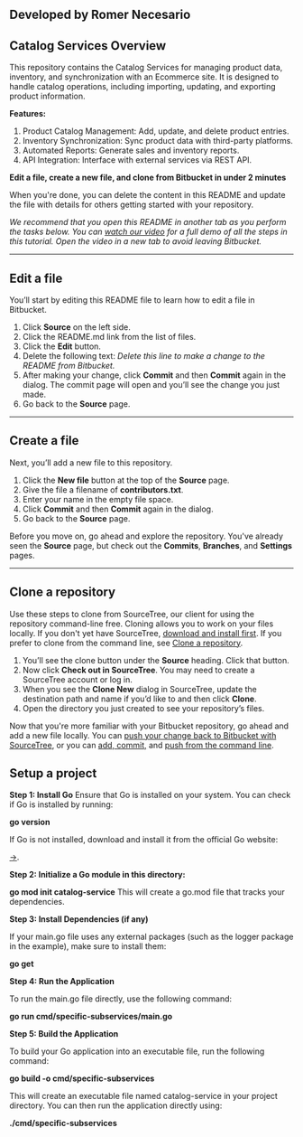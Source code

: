 ## Developed by Romer Necesario

## Catalog Services Overview
This repository contains the Catalog Services for managing product data, inventory, and synchronization with an Ecommerce site. It is designed to handle catalog operations, including importing, updating, and exporting product information.

**Features:**

1. Product Catalog Management: Add, update, and delete product entries.
2. Inventory Synchronization: Sync product data with third-party platforms.
3. Automated Reports: Generate sales and inventory reports.
4. API Integration: Interface with external services via REST API.

**Edit a file, create a new file, and clone from Bitbucket in under 2 minutes**

When you're done, you can delete the content in this README and update the file with details for others getting started with your repository.

*We recommend that you open this README in another tab as you perform the tasks below. You can [watch our video](https://youtu.be/0ocf7u76WSo) for a full demo of all the steps in this tutorial. Open the video in a new tab to avoid leaving Bitbucket.*

---

## Edit a file

You’ll start by editing this README file to learn how to edit a file in Bitbucket.

1. Click **Source** on the left side.
2. Click the README.md link from the list of files.
3. Click the **Edit** button.
4. Delete the following text: *Delete this line to make a change to the README from Bitbucket.*
5. After making your change, click **Commit** and then **Commit** again in the dialog. The commit page will open and you’ll see the change you just made.
6. Go back to the **Source** page.

---

## Create a file

Next, you’ll add a new file to this repository.

1. Click the **New file** button at the top of the **Source** page.
2. Give the file a filename of **contributors.txt**.
3. Enter your name in the empty file space.
4. Click **Commit** and then **Commit** again in the dialog.
5. Go back to the **Source** page.

Before you move on, go ahead and explore the repository. You've already seen the **Source** page, but check out the **Commits**, **Branches**, and **Settings** pages.

---

## Clone a repository

Use these steps to clone from SourceTree, our client for using the repository command-line free. Cloning allows you to work on your files locally. If you don't yet have SourceTree, [download and install first](https://www.sourcetreeapp.com/). If you prefer to clone from the command line, see [Clone a repository](https://confluence.atlassian.com/x/4whODQ).

1. You’ll see the clone button under the **Source** heading. Click that button.
2. Now click **Check out in SourceTree**. You may need to create a SourceTree account or log in.
3. When you see the **Clone New** dialog in SourceTree, update the destination path and name if you’d like to and then click **Clone**.
4. Open the directory you just created to see your repository’s files.

Now that you're more familiar with your Bitbucket repository, go ahead and add a new file locally. You can [push your change back to Bitbucket with SourceTree](https://confluence.atlassian.com/x/iqyBMg), or you can [add, commit,](https://confluence.atlassian.com/x/8QhODQ) and [push from the command line](https://confluence.atlassian.com/x/NQ0zDQ).

## Setup a project

**Step 1: Install Go**
Ensure that Go is installed on your system. You can check if Go is installed by running:

**go version**

If Go is not installed, download and install it from the official Go website: 

[->](https://golang.org/dl/).

**Step 2: Initialize a Go module in this directory:**

**go mod init catalog-service**
This will create a go.mod file that tracks your dependencies.

**Step 3: Install Dependencies (if any)**

If your main.go file uses any external packages (such as the logger package in the example), make sure to install them:

**go get <package-name>**

**Step 4: Run the Application**

To run the main.go file directly, use the following command:

**go run cmd/specific-subservices/main.go**

**Step 5: Build the Application**

To build your Go application into an executable file, run the following command:

**go build -o cmd/specific-subservices**

This will create an executable file named catalog-service in your project directory. You can then run the application directly using:

**./cmd/specific-subservices**
